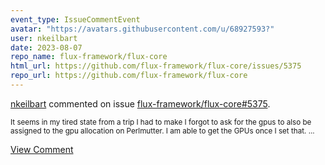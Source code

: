 ```yaml
---
event_type: IssueCommentEvent
avatar: "https://avatars.githubusercontent.com/u/68927593?"
user: nkeilbart
date: 2023-08-07
repo_name: flux-framework/flux-core
html_url: https://github.com/flux-framework/flux-core/issues/5375
repo_url: https://github.com/flux-framework/flux-core
---
```


<a href='https://github.com/nkeilbart' target='_blank'>nkeilbart</a> commented on issue <a href='https://github.com/flux-framework/flux-core/issues/5375' target='_blank'>flux-framework/flux-core#5375</a>.

<small>It seems in my tired state from a trip I had to make I forgot to ask for the gpus to also be assigned to the gpu allocation on Perlmutter. I am able to get the GPUs once I set that. ...</small>

<a href='https://github.com/flux-framework/flux-core/issues/5375' target='_blank'>View Comment</a>